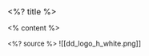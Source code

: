 <!-- slide bg="#632CA6" -->

<grid drag="100 6" drop="top" align="left" pad="0 20px" style="font-size: 16px;">
 <%? title %>
</grid>

<% content %>

<style>
.reveal .slides section[data-background-color="#632ca6"] h1,
.reveal .slides section[style*="background-color: rgb(99, 44, 166)"] h1,
.reveal .slides section[style*="background-color: #632ca6"] h1,
.reveal .slides section[style*="background-color: #632CA6"] h1 {
  color: white !important;
}
.horizontal_dotted_line{
  border-bottom: 2px dotted white !important;
}
</style>

<grid drag="94 0" drop="3 -6" class="horizontal_dotted_line">
</grid>

<grid drag="100 30" drop="0 64" align="bottomleft" pad="0 30px" style="font-size: 13px;" class="small-indent">
<%? source %>
</grid>

<grid drag="100 2" drop="bottom">
![[dd_logo_h_white.png]]
</grid>
